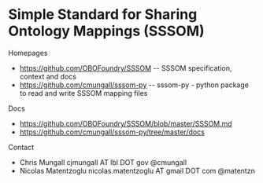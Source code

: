 # Simple Standard for Sharing Ontology Mappings (SSSOM)

Homepages
* https://github.com/OBOFoundry/SSSOM -- SSSOM specification, context and docs
* https://github.com/cmungall/sssom-py -- sssom-py - python package to read and write SSSOM mapping files

Docs
* https://github.com/OBOFoundry/SSSOM/blob/master/SSSOM.md
* https://github.com/cmungall/sssom-py/tree/master/docs

Contact
* Chris Mungall cjmungall AT lbl DOT gov @cmungall
* Nicolas Matentzoglu nicolas.matentzoglu AT gmail DOT com @matentzn
